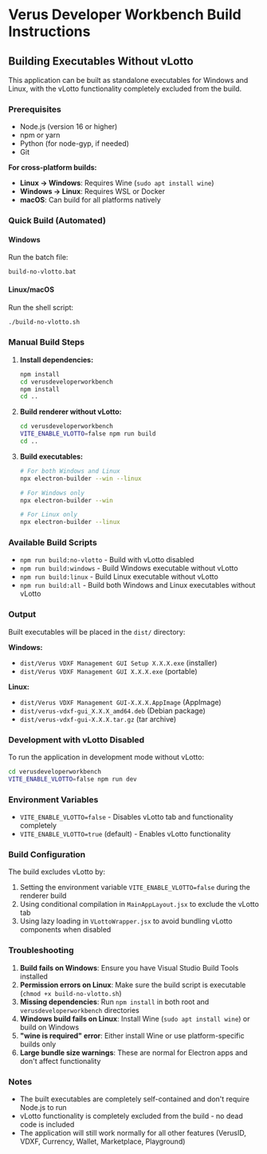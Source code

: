 # Verus Developer Workbench Build Instructions

## Building Executables Without vLotto

This application can be built as standalone executables for Windows and Linux, with the vLotto functionality completely excluded from the build.

### Prerequisites

- Node.js (version 16 or higher)
- npm or yarn
- Python (for node-gyp, if needed)
- Git

**For cross-platform builds:**
- **Linux → Windows**: Requires Wine (`sudo apt install wine`)
- **Windows → Linux**: Requires WSL or Docker
- **macOS**: Can build for all platforms natively

### Quick Build (Automated)

#### Windows
Run the batch file:
```batch
build-no-vlotto.bat
```

#### Linux/macOS
Run the shell script:
```bash
./build-no-vlotto.sh
```

### Manual Build Steps

1. **Install dependencies:**
   ```bash
   npm install
   cd verusdeveloperworkbench
   npm install
   cd ..
   ```

2. **Build renderer without vLotto:**
   ```bash
   cd verusdeveloperworkbench
   VITE_ENABLE_VLOTTO=false npm run build
   cd ..
   ```

3. **Build executables:**
   ```bash
   # For both Windows and Linux
   npx electron-builder --win --linux
   
   # For Windows only
   npx electron-builder --win
   
   # For Linux only
   npx electron-builder --linux
   ```

### Available Build Scripts

- `npm run build:no-vlotto` - Build with vLotto disabled
- `npm run build:windows` - Build Windows executable without vLotto
- `npm run build:linux` - Build Linux executable without vLotto
- `npm run build:all` - Build both Windows and Linux executables without vLotto

### Output

Built executables will be placed in the `dist/` directory:

**Windows:**
- `dist/Verus VDXF Management GUI Setup X.X.X.exe` (installer)
- `dist/Verus VDXF Management GUI X.X.X.exe` (portable)

**Linux:**
- `dist/Verus VDXF Management GUI-X.X.X.AppImage` (AppImage)
- `dist/verus-vdxf-gui_X.X.X_amd64.deb` (Debian package)
- `dist/verus-vdxf-gui-X.X.X.tar.gz` (tar archive)

### Development with vLotto Disabled

To run the application in development mode without vLotto:

```bash
cd verusdeveloperworkbench
VITE_ENABLE_VLOTTO=false npm run dev
```

### Environment Variables

- `VITE_ENABLE_VLOTTO=false` - Disables vLotto tab and functionality completely
- `VITE_ENABLE_VLOTTO=true` (default) - Enables vLotto functionality

### Build Configuration

The build excludes vLotto by:
1. Setting the environment variable `VITE_ENABLE_VLOTTO=false` during the renderer build
2. Using conditional compilation in `MainAppLayout.jsx` to exclude the vLotto tab
3. Using lazy loading in `VLottoWrapper.jsx` to avoid bundling vLotto components when disabled

### Troubleshooting

1. **Build fails on Windows**: Ensure you have Visual Studio Build Tools installed
2. **Permission errors on Linux**: Make sure the build script is executable (`chmod +x build-no-vlotto.sh`)
3. **Missing dependencies**: Run `npm install` in both root and `verusdeveloperworkbench` directories
4. **Windows build fails on Linux**: Install Wine (`sudo apt install wine`) or build on Windows
5. **"wine is required" error**: Either install Wine or use platform-specific builds only
6. **Large bundle size warnings**: These are normal for Electron apps and don't affect functionality

### Notes

- The built executables are completely self-contained and don't require Node.js to run
- vLotto functionality is completely excluded from the build - no dead code is included
- The application will still work normally for all other features (VerusID, VDXF, Currency, Wallet, Marketplace, Playground) 